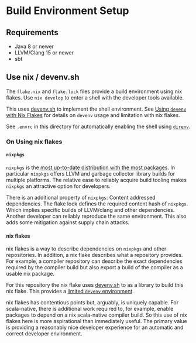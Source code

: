 # Build Environment Setup

## Requirements

-   Java 8 or newer
-   LLVM/Clang 15 or newer
-   sbt

## Use nix / devenv.sh

The `flake.nix` and `flake.lock` files provide a build environment using nix
flakes. Use `nix develop` to enter a shell with the developer tools available.

This uses [devenv.sh](https://devenv.sh) to implement the shell environment.
See [Using `devenv` with Nix Flakes](https://devenv.sh/guides/using-with-flakes/)
for details on `devenv` usage and limitation with nix flakes.

See `.envrc` in this directory for automatically enabling the shell using
[`direnv`](https://direnv.net/docs/hook.html).


### On Using nix flakes

#### `nixpkgs`

`nixpkgs` is the [most up-to-date distribution with the most
packages](https://nixos.org/blog/announcements/2025/nixos-2505/). In particular `nixpkgs` offers
LLVM and garbage collector library builds for multiple platforms. The relative ease to reliably acquire build
tooling makes `nixpkgs` an attractive option for developers.

There is an additional property of `nixpkgs`: Content addressed dependencies. The flake lock defines the
required content hash of `nixpkgs`. Which implies specific builds of LLVM/clang and other dependencies.
Another developer can reliably reproduce the same environment. This also adds some mitigation against supply
chain attacks.

#### nix flakes

nix flakes is a way to describe dependencies on `nixpkgs` and other repositories. In addition, a nix flake
describes what a repository provides. For example, a compiler repository can describe the exact
dependencies required by the compiler build but also export a build of the compiler as a usable nix package.

For this repository the nix flake uses [devenv.sh](https://devenv.sh) to as a library to build this nix flake.
This provides a [limited `devenv` environment](https://devenv.sh/guides/using-with-flakes/).

nix flakes has contentious points but, arguably, is uniquely capable. For scala-native, there is additional
work required to, for example, enable packages to depend on a nix scala-native compiler build. So this use of
nix flakes here is more aspirational than immediately useful. The primary value is providing a reasonably nice
developer experience for an automatic and correct developer environment.


